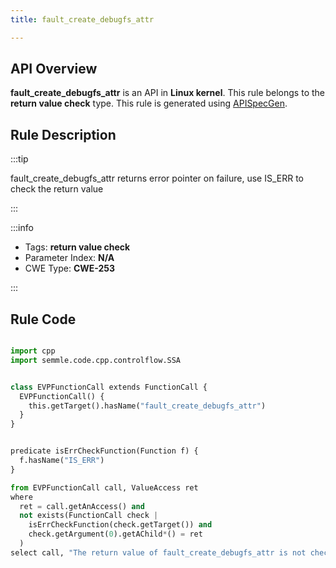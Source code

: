 ```yaml
---
title: fault_create_debugfs_attr

---
```



## API Overview
**fault_create_debugfs_attr** is an API in **Linux kernel**. This rule belongs to the **return value check** type. This rule is generated using [APISpecGen](../../tools/APISpecGen).
## Rule Description

:::tip

fault_create_debugfs_attr returns error pointer on failure, use IS_ERR to check the return value

:::

:::info

- Tags: **return value check**
- Parameter Index: **N/A**
- CWE Type: **CWE-253**

:::

## Rule Code
```python

import cpp
import semmle.code.cpp.controlflow.SSA


class EVPFunctionCall extends FunctionCall {
  EVPFunctionCall() {
    this.getTarget().hasName("fault_create_debugfs_attr")
  }
}


predicate isErrCheckFunction(Function f) {
  f.hasName("IS_ERR") 
}

from EVPFunctionCall call, ValueAccess ret
where
  ret = call.getAnAccess() and
  not exists(FunctionCall check |
    isErrCheckFunction(check.getTarget()) and
    check.getArgument(0).getAChild*() = ret
  )
select call, "The return value of fault_create_debugfs_attr is not checked with IS_ERR."
    
```